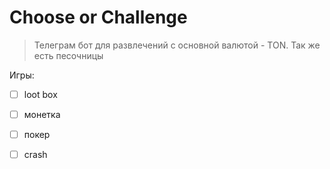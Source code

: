 # Choose or Challenge

> Телеграм бот для развлечений с основной валютой - TON. Так же есть песочницы 

Игры:
- [ ] loot box
- [ ] монетка
- [ ] покер
- [ ] crash

